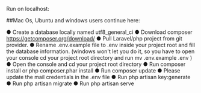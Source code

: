 
Run on localhost:

##Mac Os, Ubuntu and windows users continue here:

● Create a database locally named utf8_general_ci
● Download composer https://getcomposer.org/download/
● Pull Laravel/php project from git provider.
● Rename .env.example file to .env inside your project root and fill the database
information. (windows won't let you do it, so you have to open your console cd
your project root directory and run mv .env.example .env )
● Open the console and cd your project root directory
● Run composer install or php composer.phar install
● Run composer update
● Please update the mail credentials in the .env file
● Run php artisan key:generate
● Run php artisan migrate
● Run php artisan serve
